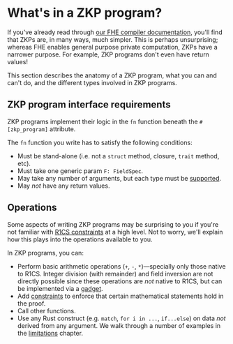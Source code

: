 # What's in a ZKP program?

If you've already read through [our FHE compiler documentation](https://github.com/Sunscreen-tech/Sunscreen/blob/main/sunscreen_docs/src/SUMMARY.md), you'll find that ZKPs
are, in many ways, much simpler. This is perhaps unsurprising; whereas FHE
enables general purpose private computation, ZKPs have a narrower purpose. For
example, ZKP programs don't even have return values!

This section describes the anatomy of a ZKP program, what you can and can't do,
and the different types involved in ZKP programs.


## ZKP program interface requirements

ZKP programs implement their logic in the `fn` function beneath the
`#[zkp_program]` attribute. 

The `fn` function you write has to satisfy the following
conditions:
* Must be stand-alone (i.e. not a `struct` method, closure, `trait` method, etc).
* Must take one generic param `F: FieldSpec`.
* May take any number of arguments, but each type must be [supported](./types.md).
* May *not* have any return values.

## Operations

Some aspects of writing ZKP programs may be surprising to you if you're not familiar with [R1CS constraints](https://learn.0xparc.org/materials/circom/additional-learning-resources/r1cs%20explainer/) at a high level. Not to worry, we'll explain how this plays into the operations available to you.

In ZKP programs, you can:

- Perform basic arithmetic operations (`+`, `-`, `*`)&mdash;specially only those native to R1CS. Integer division (with remainder) and field inversion are not directly possible since these operations are *not* native to R1CS, but can be implemented via a [gadget](../advanced/gadgets.md).
- Add [constraints](./constraints.md) to enforce that certain mathematical statements hold in the proof.
- Call other functions.
- Use any Rust construct (e.g. `match`, `for i in ...`, `if...else`) on data
  *not* derived from any argument. We walk through a number of examples in the
  [limitations](./limitations.md) chapter.
